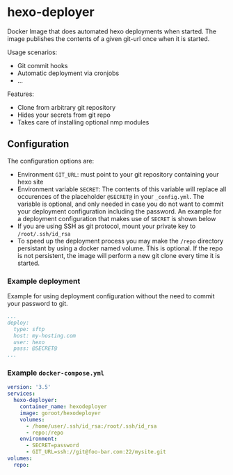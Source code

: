 # hexo-deployer
Docker Image that does automated hexo deployments when started. The image publishes the contents of a given git-url once when it is started.

Usage scenarios:
- Git commit hooks
- Automatic deployment via cronjobs
- ...

Features:
- Clone from arbitrary git repository
- Hides your secrets from git repo
- Takes care of installing optional nmp modules

## Configuration
The configuration options are:
- Environment `GIT_URL`: must point to your git repository containing your hexo site
- Environment variable `SECRET`: The contents of this variable will replace all occurences of the placeholder `@SECRET@` in your `_config.yml`. The variable is optional, and only needed in case you do not want to commit your deployment configuration including the password. An example for a deployment configuration that makes use of `SECRET` is shown below
- If you are using SSH as git protocol, mount your private key to `/root/.ssh/id_rsa`
- To speed up the deployment process you may make the `/repo` directory persistant by using a docker named volume. This is optional. If the repo is not persistent, the image will perform a new git clone every time it is started.

### Example deployment
Example for using deployment configuration without the need to commit your password to git.

```yaml
...
deploy:
  type: sftp
  host: my-hosting.com
  user: hexo
  pass: @SECRET@
...
```


### Example `docker-compose.yml`
```yaml
version: '3.5'
services:
  hexo-deployer:
    container_name: hexodeployer
    image: goroot/hexodeployer
    volumes:
      - /home/user/.ssh/id_rsa:/root/.ssh/id_rsa
      - repo:/repo
    environment:
      - SECRET=password
      - GIT_URL=ssh://git@foo-bar.com:22/mysite.git
volumes:
  repo:

```
